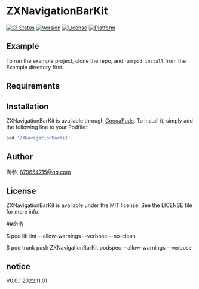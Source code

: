 # ZXNavigationBarKit

[![CI Status](https://img.shields.io/travis/海参/ZXNavigationBarKit.svg?style=flat)](https://travis-ci.org/海参/ZXNavigationBarKit)
[![Version](https://img.shields.io/cocoapods/v/ZXNavigationBarKit.svg?style=flat)](https://cocoapods.org/pods/ZXNavigationBarKit)
[![License](https://img.shields.io/cocoapods/l/ZXNavigationBarKit.svg?style=flat)](https://cocoapods.org/pods/ZXNavigationBarKit)
[![Platform](https://img.shields.io/cocoapods/p/ZXNavigationBarKit.svg?style=flat)](https://cocoapods.org/pods/ZXNavigationBarKit)

## Example

To run the example project, clone the repo, and run `pod install` from the Example directory first.

## Requirements

## Installation

ZXNavigationBarKit is available through [CocoaPods](https://cocoapods.org). To install
it, simply add the following line to your Podfile:

```ruby
pod 'ZXNavigationBarKit'
```

## Author

海参, 879654715@qq.com

## License

ZXNavigationBarKit is available under the MIT license. See the LICENSE file for more info.


##命令

$ pod lib lint  --allow-warnings --verbose --no-clean

$ pod trunk push ZXNavigationBarKit.podspec --allow-warnings --verbose


## notice

V0.0.1         2022.11.01


